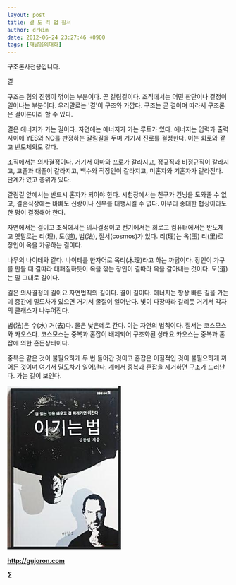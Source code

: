 ```yaml
---
layout: post
title: 결 도 리 법 질서
author: drkim
date: 2012-06-24 23:27:46 +0900
tags: [깨달음의대화]
---
```

구조론사전용입니다. 

결 







  구조는 힘의 진행이 꺾이는 부분이다. 곧 갈림길이다. 조직에서는 어떤 판단이나 결정이 일어나는 부분이다. 우리말로는 '결'이 구조와 가깝다. 구조는 곧 결이며 따라서 구조론은 결이론이라 할 수 있다.






  결은 에너지가 가는 길이다. 자연에는 에너지가 가는 루트가 있다. 에너지는 입력과 출력 사이에 YES와 NO를 판정하는 갈림길을 두며 거기서 진로를 결정한다. 이는 회로와 같고 반도체와도 같다.






  조직에서는 의사결정이다. 거기서 아마와 프로가 갈라지고, 정규직과 비정규직이 갈라지고, 고졸과 대졸이 갈라지고, 백수와 직장인이 갈라지고, 미혼자와 기혼자가 갈라진다. 단계가 있고 층위가 있다.






  갈림길 앞에서는 반드시 혼자가 되어야 한다. 시험장에서는 친구가 컨닝을 도와줄 수 없고, 결혼식장에는 바빠도 신랑이나 신부를 대행시킬 수 없다. 아무리 중대한 협상이라도 한 명이 결정해야 한다.






  자연에서는 결이고 조직에서는 의사결정이고 전기에서는 회로고 컴퓨터에서는 반도체고 옛말로는 리(理), 도(道), 법(法), 질서(cosmos)가 있다. 리(理)는 옥(玉) 리(里)로 장인이 옥을 가공하는 결이다.






  나무의 나이테와 같다. 나이테를 한자어로 목리(木理)라고 하는 까닭이다. 장인이 가구를 만들 때 결따라 대패질하듯이 옥을 깎는 장인이 결따라 옥을 갈아내는 것이다. 도(道)는 말 그대로 길이다.






  길은 의사결정의 길이요 자연법칙의 길이다. 결이 길이다. 에너지는 항상 빠른 길을 가는데 중간에 밀도차가 있으면 거기서 굴절이 일어난다. 빛이 파장따라 갈리듯 거기서 각자의 클래스가 나누어진다.






  법(法)은 수(水) 거(去)다. 물은 낮은데로 간다. 이는 자연의 법칙이다. 질서는 코스모스와 카오스다. 코스모스는 중복과 혼잡이 배제되어 구조화된 상태요 카오스는 중복과 혼잡에 의한 혼돈상태이다.






  중복은 같은 것이 불필요하게 두 번 들어간 것이고 혼잡은 이질적인 것이 불필요하게 끼어든 것이며 여기서 밀도차가 일어난다. 계에서 중복과 혼잡을 제거하면 구조가 드러난다. 가는 길이 보인다.










![](/files/attach/images/199/290/248/123456.JPG)







**http://gujoron.com** 


**∑**